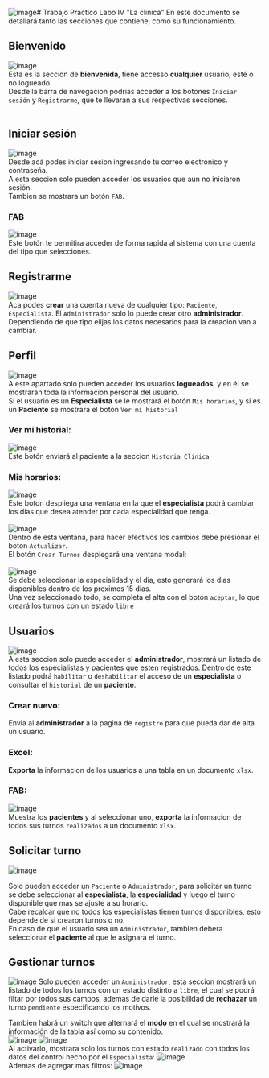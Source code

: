 ![image](https://github.com/S3RGIO-G/tp-final-labo/assets/60524882/781fe0c9-d39a-4708-814d-6d30a1e26956)# Trabajo Practico Labo IV "La clinica"
En este documento se detallará tanto las secciones que contiene, como su funcionamiento.
<br>
## Bienvenido
![image](https://github.com/S3RGIO-G/tp-final-labo/assets/60524882/8c490f63-b30b-4408-bf74-f9180b035538)
<br>
Esta es la seccion de **bienvenida**, tiene accesso **cualquier** usuario, esté o no logueado. <br>
Desde la barra de navegacion podrias acceder a los botones `Iniciar sesión` y `Registrarme`, que te llevaran a sus respectivas secciones.<br>
<br>
## Iniciar sesión
![image](https://github.com/S3RGIO-G/tp-final-labo/assets/60524882/69407ac0-2023-46e2-a85e-100f8c8f5404)
<br>
Desde acá podes iniciar sesion ingresando tu correo electronico y contraseña. <br>
A esta seccion solo pueden acceder los usuarios que aun no iniciaron sesión.<br>
Tambien se mostrara un botón `FAB`.<br>

### FAB
![image](https://github.com/S3RGIO-G/tp-final-labo/assets/60524882/892f17a3-3936-440c-a3c4-d5307e2945ee)<br>
Este botón te permitira acceder de forma rapida al sistema con una cuenta del tipo que selecciones.
<br>

## Registrarme
![image](https://github.com/S3RGIO-G/tp-final-labo/assets/60524882/9bb8f2dd-a0d4-48cb-a6e1-51eb455e1b5c)
<br>
Aca podes **crear** una cuenta nueva de cualquier tipo: `Paciente`, `Especialista`. El `Administrador` solo lo puede crear otro **administrador**.<br>
Dependiendo de que tipo elijas los datos necesarios para la creacion van a cambiar.
<br>

## Perfil
![image](https://github.com/S3RGIO-G/tp-final-labo/assets/60524882/3ae680ed-b7b3-4d7a-ba89-8d6d4ec802da)
<br>
A este apartado solo pueden acceder los usuarios **logueados**, y en él se mostrarán toda la informacion personal del usuario.<br>
Si el usuario es un **Especialista** se le mostrará el botón `Mis horarios`,
y si es un **Paciente** se mostrará el botón `Ver mi historial`

### Ver mi historial:
![image](https://github.com/S3RGIO-G/tp-final-labo/assets/60524882/892480ba-ef2a-493b-89ec-d64b42fe4501)
<br>
Este botón enviará al paciente a la seccion `Historia Clinica`

### Mis horarios: 
![image](https://github.com/S3RGIO-G/tp-final-labo/assets/60524882/e44d961e-b28c-4c78-9ed1-610716fafc45)
<br>
Este boton despliega una ventana en la que el **especialista** podrá cambiar los dias que desea atender por cada especialidad que tenga. 
<br>
<br>
![image](https://github.com/S3RGIO-G/tp-final-labo/assets/60524882/15249e16-e47f-4e74-b92c-7a3b9bc25c42)
<br>
Dentro de esta ventana, para hacer efectivos los cambios debe presionar el boton `Actualizar`.<br>
El botón `Crear Turnos` desplegará una ventana modal: 
<br> 
<br>
![image](https://github.com/S3RGIO-G/tp-final-labo/assets/60524882/8267b664-3d4a-4cc6-9965-cc639be2eec8)
<br>
Se debe seleccionar la especialidad y el dia, esto generará los dias disponibles dentro de los proximos 15 dias. <br>
Una vez seleccionado todo, se completa el alta con el botón `aceptar`, lo que creará los turnos con un estado `libre`<br>

## Usuarios
![image](https://github.com/S3RGIO-G/tp-final-labo/assets/60524882/d5b3e361-081c-4bab-a343-254ee2ea5b5b)
<br>
A esta seccion solo puede acceder el **administrador**, mostrará un listado de todos los especialistas y pacientes que esten registrados.
Dentro de este listado podrá `habilitar` o `deshabilitar` el acceso de un **especialista** o consultar el `historial` de un **paciente**.
<br>

### Crear nuevo:
Envia al **administrador** a la pagina de `registro` para que pueda dar de alta un usuario.
<br>
### Excel: 
**Exporta** la informacion de los usuarios a una tabla en un documento `xlsx`.
<br>
### FAB:
![image](https://github.com/S3RGIO-G/tp-final-labo/assets/60524882/e0b94ec0-9308-42d1-beb4-1cbda1f133c0)
<br>
Muestra los **pacientes** y al seleccionar uno, **exporta** la informacion de todos sus turnos `realizados` a un documento `xlsx`.
<br>

## Solicitar turno
![image](https://github.com/S3RGIO-G/tp-final-labo/assets/60524882/10c1edcf-bf17-4853-80ae-36a8b25f8461)

Solo pueden acceder un `Paciente` o `Administrador`, para solicitar un turno se debe seleccionar al **especialista**, la **especialidad** y luego el turno disponible que mas se ajuste a su horario. 
<br>
Cabe recalcar que no todos los especialistas tienen turnos disponibles, esto depende de si crearon turnos o no.
<br>
En caso de que el usuario sea un `Administrador`, tambien debera seleccionar el **paciente** al que le asignará el turno.

## Gestionar turnos
![image](https://github.com/S3RGIO-G/tp-final-labo/assets/60524882/d6c1f701-db49-414b-8bf1-f56607ea2612)
Solo pueden acceder un `Administrador`, esta seccion mostrará un listado de todos los turnos con un estado distinto a `libre`, 
el cual se podrá filtar por todos sus campos, ademas de darle la posibilidad de **rechazar** un turno `pendiente` especificando los motivos. 
<br>

Tambien habrá un switch que alternará el **modo** en el cual se mostrará la información de la tabla así como su contenido. <br>
![image](https://github.com/S3RGIO-G/tp-final-labo/assets/60524882/1a80ae45-54e2-4a55-b230-e76e559f625b)
![image](https://github.com/S3RGIO-G/tp-final-labo/assets/60524882/6d04c869-203f-4338-98a3-5e11afc1cb6c)
<br>
Al activarlo, mostrara solo los turnos con estado `realizado` con todos los datos del control hecho por el `Especialista`:
![image](https://github.com/S3RGIO-G/tp-final-labo/assets/60524882/e1139429-8170-42fa-a4b7-861d776fe4ae)
<br>
Ademas de agregar mas filtros:
![image](https://github.com/S3RGIO-G/tp-final-labo/assets/60524882/2899d91a-195a-4458-a198-67b1d2e97e0a)





